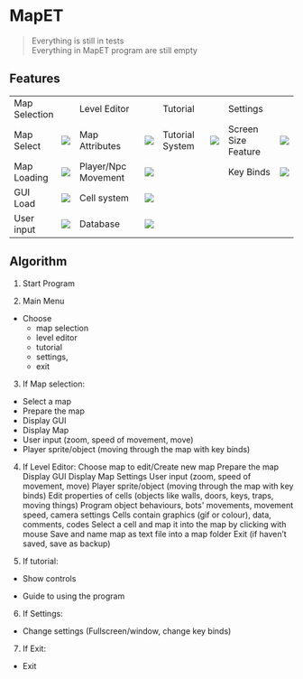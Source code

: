 # MapET  

>Everything is still in tests  
>Everything in MapET program are still empty

Features
------------
<table>
  <tr>
    <td colspan="2">Map Selection</td>
    <td colspan="2">Level Editor</td>
    <td colspan="2">Tutorial</td>
    <td colspan="2">Settings</td>
  </tr>
  <tr></tr>
  <tr>
    <td>Map Select</td>
    <td><img src="http://progressed.io/bar/1"></td>
    <td>Map Attributes</td>
    <td><img src="http://progressed.io/bar/0"></td>
    <td>Tutorial System</td>
    <td><img src="http://progressed.io/bar/0"></td>
    <td>Screen Size Feature</td>
    <td><img src="http://progressed.io/bar/5"></td>
    
  </tr>
  <tr>
    <td>Map Loading</td>
    <td><img src="http://progressed.io/bar/50"></td>
    <td>Player/Npc Movement</td>
    <td><img src="http://progressed.io/bar/0"></td>
    <td></td>
    <td></td>
    <td>Key Binds</td>
    <td><img src="http://progressed.io/bar/50"></td>
    
  </tr>
    <td>GUI Load</td>
    <td><img src="http://progressed.io/bar/10"></td>
    <td>Cell system</td>
    <td><img src="http://progressed.io/bar/50"></td>
    <td></td>
    <td></td>
    <td></td>
    <td></td>
  <tr>
    <td>User input</td>
    <td><img src="http://progressed.io/bar/50"></td>
    <td>Database</td>
    <td><img src="http://progressed.io/bar/1"></td>
    <td></td>
    <td></td>
    <td></td>
    <td></td>
  </tr>
</table>


Algorithm
---------

1. Start Program

2. Main Menu
  + Choose
    +  map selection
    +  level editor
    +  tutorial
    +  settings,
    +  exit

3. If Map selection:
  + Select a map
  + Prepare the map
  + Display GUI
  + Display Map
  + User input (zoom, speed of movement, move)
  + Player sprite/object (moving through the map with key binds)

4. If Level Editor:
Choose map to edit/Create new map
Prepare the map
Display GUI
Display Map
Settings
User input (zoom, speed of movement, move)
Player sprite/object (moving through the map with key binds)
Edit properties of cells (objects like walls, doors, keys, traps, moving things)
Program object behaviours, bots' movements, movement speed, camera settings
Cells contain graphics (gif or colour), data, comments, codes
Select a cell and map it into the map by clicking with mouse
Save and name map as text file into a map folder
Exit (if haven’t saved, save as backup)

5. If tutorial:
  + Show controls

  + Guide to using the program

6. If Settings:

  + Change settings (Fullscreen/window, change key binds)

7. If Exit:

  + Exit
